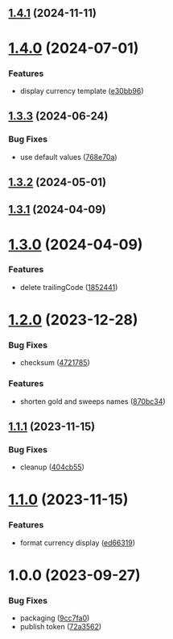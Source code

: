 ## [1.4.1](https://github.com/Pixel-Pioneers/lib.public.game-currency/compare/v1.4.0...v1.4.1) (2024-11-11)

# [1.4.0](https://github.com/Pixel-Pioneers/lib.public.game-currency/compare/v1.3.3...v1.4.0) (2024-07-01)


### Features

* display currency template ([e30bb96](https://github.com/Pixel-Pioneers/lib.public.game-currency/commit/e30bb96f00d6373b952ea562ab5acff02954cb36))

## [1.3.3](https://github.com/Pixel-Pioneers/lib.public.game-currency/compare/v1.3.2...v1.3.3) (2024-06-24)


### Bug Fixes

* use default values ([768e70a](https://github.com/Pixel-Pioneers/lib.public.game-currency/commit/768e70a36d1076b620ae7b5307dbcae2036c5250))

## [1.3.2](https://github.com/Pixel-Pioneers/lib.public.game-currency/compare/v1.3.1...v1.3.2) (2024-05-01)

## [1.3.1](https://github.com/Pixel-Pioneers/lib.public.game-currency/compare/v1.3.0...v1.3.1) (2024-04-09)

# [1.3.0](https://github.com/Pixel-Pioneers/lib.public.game-currency/compare/v1.2.0...v1.3.0) (2024-04-09)


### Features

* delete trailingCode ([1852441](https://github.com/Pixel-Pioneers/lib.public.game-currency/commit/185244130188e3990e3c97a1b2fa4801f1486b05))

# [1.2.0](https://github.com/Pixel-Pioneers/lib.public.game-currency/compare/v1.1.1...v1.2.0) (2023-12-28)


### Bug Fixes

* checksum ([4721785](https://github.com/Pixel-Pioneers/lib.public.game-currency/commit/472178557c4d19c3a1a64976105909f9a5259fab))


### Features

* shorten gold and sweeps names ([870bc34](https://github.com/Pixel-Pioneers/lib.public.game-currency/commit/870bc34745cbb69a3837c10b1d73665d24989bfd))

## [1.1.1](https://github.com/Pixel-Pioneers/lib.public.game-currency/compare/v1.1.0...v1.1.1) (2023-11-15)


### Bug Fixes

* cleanup ([404cb55](https://github.com/Pixel-Pioneers/lib.public.game-currency/commit/404cb5599a054f10523ba4a1a98d1a42b68700a9))

# [1.1.0](https://github.com/Pixel-Pioneers/lib.public.game-currency/compare/v1.0.0...v1.1.0) (2023-11-15)


### Features

* format currency display ([ed66319](https://github.com/Pixel-Pioneers/lib.public.game-currency/commit/ed66319f959ba93937a124e791ec09f65314622b))

# 1.0.0 (2023-09-27)


### Bug Fixes

* packaging ([9cc7fa0](https://github.com/Pixel-Pioneers/game-currency/commit/9cc7fa0df34a38861a400d50c2df748d0fe36115))
* publish token ([72a3562](https://github.com/Pixel-Pioneers/game-currency/commit/72a35621593f4ed36f0b473caaa9b6d00a993e4f))
